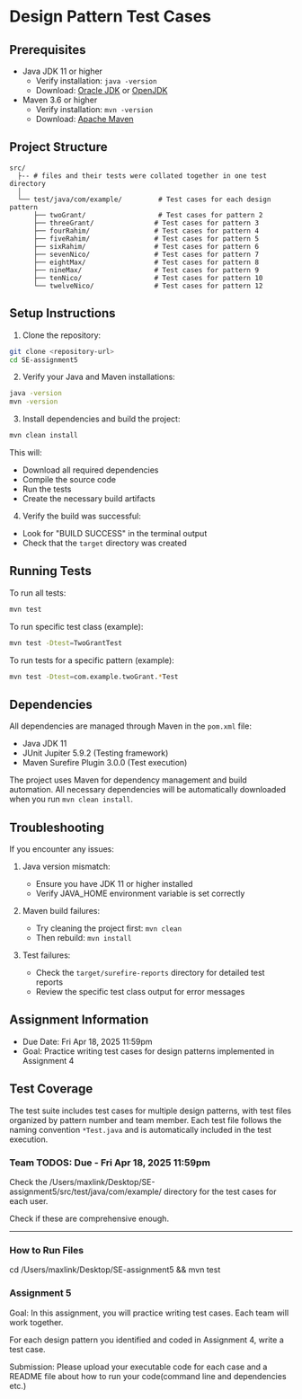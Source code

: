 # Design Pattern Test Cases

## Prerequisites
- Java JDK 11 or higher
  - Verify installation: `java -version`
  - Download: [Oracle JDK](https://www.oracle.com/java/technologies/javase-jdk11-downloads.html) or [OpenJDK](https://adoptium.net/)
- Maven 3.6 or higher
  - Verify installation: `mvn -version`
  - Download: [Apache Maven](https://maven.apache.org/download.cgi)

## Project Structure
```
src/
  ├-- # files and their tests were collated together in one test directory 
  │  
  └── test/java/com/example/         # Test cases for each design pattern
      ├── twoGrant/                  # Test cases for pattern 2
      ├── threeGrant/               # Test cases for pattern 3
      ├── fourRahim/                # Test cases for pattern 4
      ├── fiveRahim/                # Test cases for pattern 5
      ├── sixRahim/                 # Test cases for pattern 6
      ├── sevenNico/                # Test cases for pattern 7
      ├── eightMax/                 # Test cases for pattern 8
      ├── nineMax/                  # Test cases for pattern 9
      ├── tenNico/                  # Test cases for pattern 10
      └── twelveNico/               # Test cases for pattern 12
```

## Setup Instructions

1. Clone the repository:
```bash
git clone <repository-url>
cd SE-assignment5
```

2. Verify your Java and Maven installations:
```bash
java -version
mvn -version
```

3. Install dependencies and build the project:
```bash
mvn clean install
```
This will:
- Download all required dependencies
- Compile the source code
- Run the tests
- Create the necessary build artifacts

4. Verify the build was successful:
- Look for "BUILD SUCCESS" in the terminal output
- Check that the `target` directory was created

## Running Tests

To run all tests:
```bash
mvn test
```

To run specific test class (example):
```bash
mvn test -Dtest=TwoGrantTest
```

To run tests for a specific pattern (example):
```bash
mvn test -Dtest=com.example.twoGrant.*Test
```

## Dependencies
All dependencies are managed through Maven in the `pom.xml` file:
- Java JDK 11
- JUnit Jupiter 5.9.2 (Testing framework)
- Maven Surefire Plugin 3.0.0 (Test execution)

The project uses Maven for dependency management and build automation. All necessary dependencies will be automatically downloaded when you run `mvn clean install`.

## Troubleshooting

If you encounter any issues:

1. Java version mismatch:
   - Ensure you have JDK 11 or higher installed
   - Verify JAVA_HOME environment variable is set correctly

2. Maven build failures:
   - Try cleaning the project first: `mvn clean`
   - Then rebuild: `mvn install`

3. Test failures:
   - Check the `target/surefire-reports` directory for detailed test reports
   - Review the specific test class output for error messages

## Assignment Information
- Due Date: Fri Apr 18, 2025 11:59pm
- Goal: Practice writing test cases for design patterns implemented in Assignment 4

## Test Coverage
The test suite includes test cases for multiple design patterns, with test files organized by pattern number and team member. Each test file follows the naming convention `*Test.java` and is automatically included in the test execution.

### Team TODOS: Due - Fri Apr 18, 2025 11:59pm 

Check the /Users/maxlink/Desktop/SE-assignment5/src/test/java/com/example/ directory for the test cases for each user. 

Check if these are comprehensive enough. 

---

### How to Run Files

cd /Users/maxlink/Desktop/SE-assignment5 && mvn test 

### Assignment 5

Goal: In this assignment, you will practice writing test cases.
Each team will work together.

For each design pattern you identified and coded in Assignment 4, write a test case.

Submission: Please upload your executable code for each case and a README file about how to run your code(command line and dependencies etc.)
